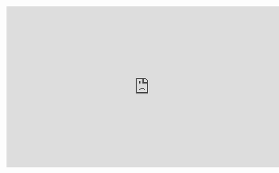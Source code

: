 <iframe width="768" height="432" src="https://miro.com/app/live-embed/uXjVKajqbK8=/?moveToViewport=3686,1920,2736,1310&embedId=456061589694" frameborder="0" scrolling="no" allow="fullscreen; clipboard-read; clipboard-write" allowfullscreen></iframe>

